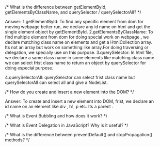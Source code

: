 
/* What is the difference between getElementById, getElementsByClassName, and querySelector / querySelectorAll? */

Answer: 
1.getElementById: To find any specific element from dom for moving webpage better run, we declare any id name on html and get the single element object by getElementById.
2.getElementsByClassName: To find multiple element from dom for doing special work on webpage , we declare matching class name on elements  and get a HtmlCollection array. Its not an array but work on something like array.For doing traversing or delegation, we specially use on this purpose.
3.querySelector: In html file, we declare a same class name in some elements like matching class name. we can select frist class name to return an object by querySelector for doing especial purpose.

4.querySelectorAll: querySelector can select frist class name but querySelectorAll can select all and give a NodeList.



/* How do you create and insert a new element into the DOM? 
*/

Answer: To create and insert a new element into DOM,
frist, we declare an id name on an element like div , h1, p etc. Its a parent .



/* What is Event Bubbling and how does it work? */

/* What is Event Delegation in JavaScript? Why is it useful? */

/* What is the difference between preventDefault() and stopPropagation() methods? */